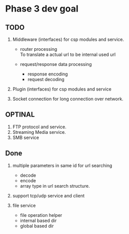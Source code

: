 # Phase 3 dev goal

## TODO

1. Middleware (interfaces) for csp modules and service.

   - router processing  
     To translate a actual url to be internal used url

   - request/response data processing
     - response encoding
     - request decoding

2. Plugin (interfaces) for csp modules and service
3. Socket connection for long connection over network.

## OPTINAL

1. FTP protocol and service.
2. Streaming Media service.
3. SMB service

## Done

1. multiple parameters in same id for url searching

   - decode
   - encode
   - array type in url search structure.

2. support tcp/udp service and client

3. file service

   - file operation helper
   - internal based dir
   - global based dir
